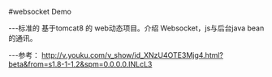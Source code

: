 #websocket Demo 

---标准的 基于tomcat8 的 web动态项目。介绍 Websocket，js与后台java bean的通讯。

---参考： http://v.youku.com/v_show/id_XNzU4OTE3Mjg4.html?beta&from=s1.8-1-1.2&spm=0.0.0.0.INLcL3

